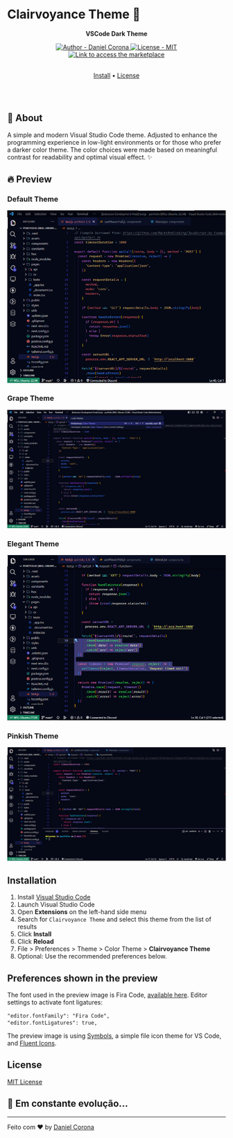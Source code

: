 <h1>
  <br>
  Clairvoyance Theme 🔮
  <br>
</h1>

<p align="center">
  <strong>VSCode Dark Theme</strong>
</p>

<div align="center">
  <a href="https://github.com/dnlcorona" target="_blank">
    <img alt="Author - Daniel Corona" src="https://img.shields.io/badge/Author%20-Daniel%20Corona-050815">
  </a>

  <a href="#Installation" target="_blank">
    <img alt="License - MIT" src="https://img.shields.io/badge/License-v1.2.0-050815">
  </a>

  <a href="https://marketplace.visualstudio.com/items?itemName=dnlcorona.clairvoyance-theme" target="_blank">
    <img alt="Link to access the marketplace" src="https://img.shields.io/badge/-Visual%20Studio%20Marketplace-050815">
  </a>
</div>

<br>

<p align="center">
  <a href="#Installation">Install</a> •
  <a href="#license">License</a>
</p>

<br>
<br>

## 💬 About

A simple and modern Visual Studio Code theme. Adjusted to enhance the programming experience in low-light environments or for those who prefer a darker color theme. The color choices were made based on meaningful contrast for readability and optimal visual effect. ✨

## 🔥 Preview

### Default Theme
![Default Screen](images/preview-theme.png)
### Grape Theme
![Grape Screen](images/preview-grape.png)
### Elegant Theme
![Elegant Screen](images/preview-elegant.png)
### Pinkish Theme
![Pinkish Screen](images/preview-pinkish.png)

## Installation

1.  Install [Visual Studio Code](https://code.visualstudio.com/)
2.  Launch Visual Studio Code
3.  Open **Extensions** on the left-hand side menu
4.  Search for `Clairvoyance Theme` and select this theme from the list of results
5.  Click **Install**
6.  Click **Reload**
7.  File > Preferences > Theme > Color Theme > **Clairvoyance Theme**
8.  Optional: Use the recommended preferences below.


## Preferences shown in the preview

The font used in the preview image is Fira Code, [available here](https://github.com/tonsky/FiraCode). Editor settings to activate font ligatures:

```
"editor.fontFamily": "Fira Code",
"editor.fontLigatures": true,
```

The preview image is using [Symbols](https://marketplace.visualstudio.com/items?itemName=miguelsolorio.symbols), a simple file icon theme for VS Code, and [Fluent Icons](https://marketplace.visualstudio.com/items?itemName=miguelsolorio.fluent-icons).

## License

[MIT License](./LICENSE)

## 🚀 **Em constante evolução...**

---

Feito com ♥ by [Daniel Corona](https://www.linkedin.com/in/dnlcorona/)
